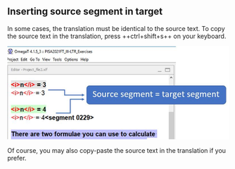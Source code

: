 ## Inserting source segment in target

In some cases, the translation must be identical to the source text. To copy the source text in the translation, press ++ctrl+shift+s++ on your keyboard.

![](../_assets/img/24_identical_source.jpg)
<!-- @todo: update screenshot -->

Of course, you may also copy-paste the source text in the translation if you prefer.